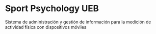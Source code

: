 # Sport Psychology UEB
Sistema de administración y gestión de información para la medición de actividad física con dispositivos móviles
